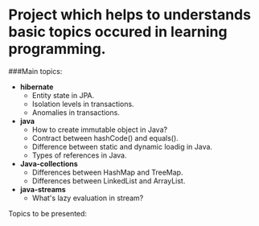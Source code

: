 # Project which helps to understands basic topics occured in learning programming.

###Main topics:
 - **hibernate** 
 	- Entity state in JPA.
 	- Isolation levels in transactions.
 	- Anomalies in transactions.
 - **java**
 	- How to create immutable object in Java?
 	- Contract between hashCode() and equals().
 	- Difference between static and dynamic loadig in Java.
 	- Types of references in Java.
 - **Java-collections** 
 	- Differences between HashMap and TreeMap.
 	- Differences between LinkedList and ArrayList.
 - **java-streams**
 	- What's lazy evaluation in stream?


Topics to be presented:
	